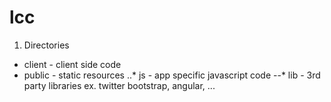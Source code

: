 lcc
===

1. Directories
* client - client side code
* public - static resources
..* js - app specific javascript code
--* lib - 3rd party libraries ex. twitter bootstrap, angular, ...